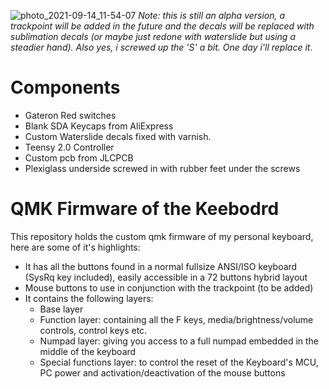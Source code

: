 ![photo_2021-09-14_11-54-07](https://user-images.githubusercontent.com/37450282/133236639-b7a9ccb2-f9db-4020-b20b-270eb2cbf64e.jpg)
*Note: this is still an alpha version, a trackpoint will be added in the future and the decals will be replaced with sublimation decals (or maybe just redone with waterslide but using a steadier hand). Also yes, i screwed up the 'S' a bit. One day i'll replace it.*

# Components
- Gateron Red switches 
- Blank SDA Keycaps from AliExpress
- Custom Waterslide decals fixed with varnish.
- Teensy 2.0 Controller
- Custom pcb from JLCPCB
- Plexiglass underside screwed in with rubber feet under the screws

# QMK Firmware of the Keebodrd 
This repository holds the custom qmk firmware of my personal keyboard, here are some of it's highlights:
- It has all the buttons found in a normal fullsize ANSI/ISO keyboard (SysRq key included), easily accessible in a 72 buttons hybrid layout
- Mouse buttons to use in conjunction with the trackpoint (to be added)
- It contains the following layers:
  * Base layer
  * Function layer: containing all the F<N> keys, media/brightness/volume controls, control keys etc.
  * Numpad layer: giving you access to a full numpad embedded in the middle of the keyboard
  * Special functions layer: to control the reset of the Keyboard's MCU, PC power and activation/deactivation of the mouse buttons


